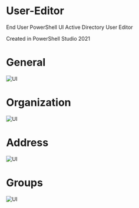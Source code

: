 # User-Editor
End User PowerShell UI Active Directory User Editor

Created in PowerShell Studio 2021

# General
![UI](https://github.com/bwya77/User-Editor/blob/main/imgs/general.png)

# Organization
![UI](https://github.com/bwya77/User-Editor/blob/main/imgs/org.png)

# Address
![UI](https://github.com/bwya77/User-Editor/blob/main/imgs/address.png)

# Groups
![UI](https://github.com/bwya77/User-Editor/blob/main/imgs/groups.png)

